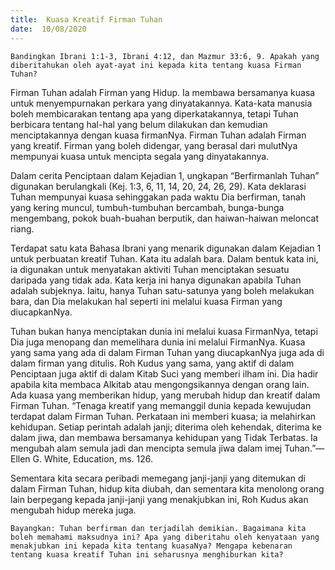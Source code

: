 ```yaml
---
title:  Kuasa Kreatif Firman Tuhan
date:  10/08/2020
---
```


`Bandingkan Ibrani 1:1-3, Ibrani 4:12, dan Mazmur 33:6, 9. Apakah yang diberitahukan oleh ayat-ayat ini kepada kita tentang kuasa Firman Tuhan?`

Firman Tuhan adalah Firman yang Hidup. Ia membawa bersamanya kuasa untuk menyempurnakan perkara yang dinyatakannya. Kata-kata manusia boleh membicarakan tentang apa yang diperkatakannya, tetapi Tuhan berbicara tentang hal-hal yang belum dilakukan dan kemudian menciptakannya dengan kuasa firmanNya. Firman Tuhan adalah Firman yang kreatif. Firman yang boleh didengar, yang berasal dari mulutNya mempunyai kuasa untuk mencipta segala yang dinyatakannya.

Dalam cerita Penciptaan dalam Kejadian 1, ungkapan “Berfirmanlah Tuhan” digunakan berulangkali (Kej. 1:3, 6, 11, 14, 20, 24, 26, 29). Kata deklarasi Tuhan mempunyai kuasa sehinggakan pada waktu Dia berfirman, tanah yang kering muncul, tumbuh-tumbuhan bercambah, bunga-bunga mengembang, pokok buah-buahan berputik, dan haiwan-haiwan meloncat riang.

Terdapat satu kata Bahasa Ibrani yang menarik digunakan dalam Kejadian 1 untuk perbuatan kreatif Tuhan. Kata itu adalah bara. Dalam bentuk kata ini, ia digunakan untuk menyatakan aktiviti Tuhan menciptakan sesuatu daripada yang tidak ada. Kata kerja ini hanya digunakan apabila Tuhan adalah subjeknya. Iaitu, hanya Tuhan satu-satunya yang boleh melakukan bara, dan Dia melakukan hal seperti ini melalui kuasa Firman yang diucapkanNya.

Tuhan bukan hanya menciptakan dunia ini melalui kuasa FirmanNya, tetapi Dia juga menopang dan memelihara dunia ini melalui FirmanNya. Kuasa yang sama yang ada di dalam Firman Tuhan yang diucapkanNya juga ada di dalam firman yang ditulis. Roh Kudus yang sama, yang aktif di dalam Penciptaan juga aktif di dalam Kitab Suci yang memberi ilham ini. Dia hadir apabila kita membaca Alkitab atau mengongsikannya dengan orang lain. Ada kuasa yang memberikan hidup, yang merubah hidup dan kreatif dalam Firman Tuhan. “Tenaga kreatif yang memanggil dunia kepada kewujudan terdapat dalam Firman Tuhan. Perkataan ini memberi kuasa; ia melahirkan kehidupan. Setiap perintah adalah janji; diterima oleh kehendak, diterima ke dalam jiwa, dan membawa bersamanya kehidupan yang Tidak Terbatas. Ia mengubah alam semula jadi dan mencipta semula jiwa dalam imej Tuhan.”—Ellen G. White, Education, ms. 126.

Sementara kita secara peribadi memegang janji-janji yang ditemukan di dalam Firman Tuhan, hidup kita diubah, dan sementara kita menolong orang lain berpegang kepada janji-janji yang menakjubkan ini, Roh Kudus akan mengubah hidup mereka juga.

`Bayangkan: Tuhan berfirman dan terjadilah demikian. Bagaimana kita boleh memahami maksudnya ini? Apa yang diberitahu oleh kenyataan yang menakjubkan ini kepada kita tentang kuasaNya? Mengapa kebenaran tentang kuasa kreatif Tuhan ini seharusnya menghiburkan kita?`
